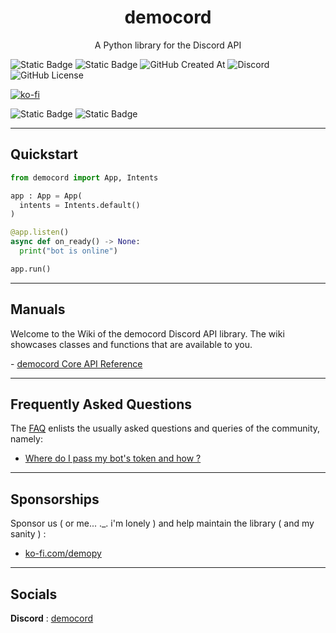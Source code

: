 <h1 align="center">democord</h1>
<p align="center">A Python library for the Discord API</p>


![Static Badge](https://img.shields.io/badge/demo.py-4584b6)
![Static Badge](https://img.shields.io/badge/version-0.10.9-yellow)
![GitHub Created At](https://img.shields.io/github/created-at/almostDemoPy/democord?style=flat)
![Discord](https://img.shields.io/discord/1267703591863586858?style=flat)
![GitHub License](https://img.shields.io/github/license/almostDemoPy/democord)


[![ko-fi](https://ko-fi.com/img/githubbutton_sm.svg)](https://ko-fi.com/Z8Z413A7I5)


![Static Badge](https://img.shields.io/badge/Python_%3E%3D3.12-ffde57?style=for-the-badge&logo=python)
![Static Badge](https://img.shields.io/badge/Discord_API-586582?style=for-the-badge&logo=discord)


---

## Quickstart
```py
from democord import App, Intents

app : App = App(
  intents = Intents.default()
)

@app.listen()
async def on_ready() -> None:
  print("bot is online")

app.run()
```

---

## Manuals
Welcome to the Wiki of the democord Discord API library. The wiki showcases classes and functions that are available to you.

\- [democord Core API Reference](https://github.com/almostDemoPy/democord/wiki/Core-API-Reference#table-of-contents)

---

## Frequently Asked Questions
The [FAQ](https://github.com/almostDemoPy/democord/wiki/FAQ#faq---frequently-asked-questions) enlists the usually asked questions and queries of the community, namely:
- [Where do I pass my bot's token and how ?](https://github.com/almostDemoPy/democord/wiki/FAQ#where-do-i-pass-my-bots-token-and-how-)

---

## Sponsorships

Sponsor us ( or me... ._. i'm lonely ) and help maintain the library ( and my sanity ) :

- [ko-fi.com/demopy](<https://ko-fi.com/demopy>)

---

## Socials

**Discord** : [democord](<https://discord.gg/xkYmzuwMFv>)
